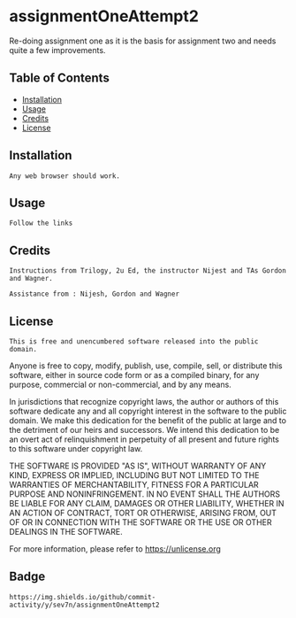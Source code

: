 # assignmentOneAttempt2
Re-doing assignment one as it is the basis for assignment two and needs quite a few improvements.

## Table of Contents 

* [Installation](#installation)
* [Usage](#usage)
* [Credits](#credits)
* [License](#license)

## Installation 
    Any web browser should work.
    
## Usage
    Follow the links
    
## Credits
    Instructions from Trilogy, 2u Ed, the instructor Nijest and TAs Gordon and Wagner.
    
    Assistance from : Nijesh, Gordon and Wagner

## License
    This is free and unencumbered software released into the public domain.

Anyone is free to copy, modify, publish, use, compile, sell, or
distribute this software, either in source code form or as a compiled
binary, for any purpose, commercial or non-commercial, and by any
means.

In jurisdictions that recognize copyright laws, the author or authors
of this software dedicate any and all copyright interest in the
software to the public domain. We make this dedication for the benefit
of the public at large and to the detriment of our heirs and
successors. We intend this dedication to be an overt act of
relinquishment in perpetuity of all present and future rights to this
software under copyright law.

THE SOFTWARE IS PROVIDED "AS IS", WITHOUT WARRANTY OF ANY KIND,
EXPRESS OR IMPLIED, INCLUDING BUT NOT LIMITED TO THE WARRANTIES OF
MERCHANTABILITY, FITNESS FOR A PARTICULAR PURPOSE AND NONINFRINGEMENT.
IN NO EVENT SHALL THE AUTHORS BE LIABLE FOR ANY CLAIM, DAMAGES OR
OTHER LIABILITY, WHETHER IN AN ACTION OF CONTRACT, TORT OR OTHERWISE,
ARISING FROM, OUT OF OR IN CONNECTION WITH THE SOFTWARE OR THE USE OR
OTHER DEALINGS IN THE SOFTWARE.

For more information, please refer to <https://unlicense.org>
    
    
## Badge
    https://img.shields.io/github/commit-activity/y/sev7n/assignmentOneAttempt2
